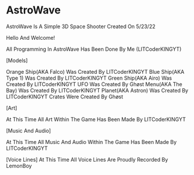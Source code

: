 # AstroWave
AstroWave Is A Simple 3D Space Shooter Created On 5/23/22

Hello And Welcome!

All Programming In AstroWave Has Been Done By Me (LITCoderKINGYT)

[Models]

Orange Ship(AKA Falco) Was Created By LITCoderKINGYT
Blue Ship(AKA Type 1) Was Created By LITCoderKINGYT
Green Ship(AKA Airo) Was Created By LITCoderKINGYT
UFO Was Created By Ghøst
Menu(AKA The Bay) Was Created By LITCoderKINGYT
Planet(AKA Astron) Was Created By LITCoderKINGYT
Crates Were Created By Ghøst

[Art]

At This Time All Art Within The Game Has Been Made By LITCoderKINGYT

[Music And Audio]

At This Time All Music And Audio Within The Game Has Been Made By LITCoderKINGYT

[Voice Lines]
At This Time All Voice Lines Are Proudly Recorded By LemonBoy
